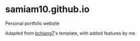 # samiam10.github.io
Personal portfolio website

Adapted from [bchiang7](https://github.com/bchiang7)'s template, with added features by me
